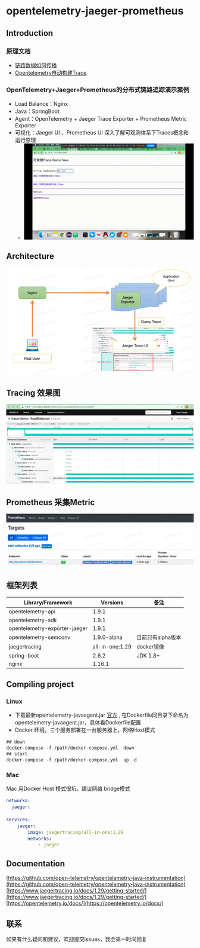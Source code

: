 <a name="wSh88"></a>
# opentelemetry-jaeger-prometheus
<a name="XGdFY"></a>
## Introduction
### 原理文档
- [链路数据如何传播](./docs/链路数据如何传播%20.md)
- [Opentelemetry自动构建Trace](./docs/自动构建.md)
### OpenTelemetry+Jaeger+Prometheus的分布式链路追踪演示案例
- Load Balance：Nginx
- Java：SpringBoot 
- Agent：OpenTelemetry +  Jaeger Trace Exporter  + Prometheus Metric Exporter
- 可视化：Jaeger UI 、Prometheus UI
深入了解可观测体系下Traces概念和运行原理<br />
  - ![Alt Text](./assets/introduce.gif)
 
## Architecture 
![image.png](./docs/arc.png#clientId=u2d91e3eb-f650-4&crop=0&crop=0&crop=1&crop=1&from=paste&height=411&id=u431635f7&margin=%5Bobject%20Object%5D&name=image.png&originHeight=546&originWidth=960&originalType=binary&ratio=1&rotation=0&showTitle=false&size=259252&status=done&style=none&taskId=ud0e6f27d-1853-4f67-ba14-bcc120aff61&title=&width=723)
<a name="cqdhz"></a>
## Tracing 效果图
 ![image.png](./docs/trace.png#clientId=u58d1f88b-2c01-4&crop=0&crop=0&crop=1&crop=1&from=paste&height=310&id=ucb9dec40&margin=%5Bobject%20Object%5D&name=image.png&originHeight=609&originWidth=1439&originalType=binary&ratio=1&rotation=0&showTitle=false&size=356007&status=done&style=none&taskId=uf76b343d-c5d3-4a5f-bb95-3abc4cab5a3&title=&width=732)
## Prometheus 采集Metric 
 ![prometheus.jpg](./assets/prometheus.jpg)
## 框架列表
| **Library/Framework** | **Versions** | **备注** |
| --- | --- | --- |
| opentelemetry-api | 1.9.1 | ​<br /> |
| opentelemetry-sdk | 1.9.1 | ​<br /> |
| opentelemetry-exporter-jaeger | 1.9.1 |  |
| opentelemetry-semconv | 1.9.0-alpha | 目前只有alpha版本 |
| jaegertracing | all-in-one:1.29 | docker镜像 |
| spring-boot | 2.6.2 | JDK 1.8+ |
| nginx | 1.16.1 |  |
<a name="tfZIA"></a>
## Compiling project
<a name="KDdV7"></a>
### Linux 
  - 下载最新opentelemetry-javaagent.jar [官方](https://github.com/open-telemetry/opentelemetry-java-instrumentation/tags) , 在Dockerfile同目录下命名为opentelemetry-javaagent.jar，具体看Dockerfile配置
  - Docker 环境，三个服务部署在一台服务器上，网络Host模式
```shell
## down
docker-compose -f /path/docker-compose.yml  down
## start
docker-compose -f /path/docker-compose.yml  up -d
```
<a name="Je6W1"></a>
### Mac
Mac 用Docker Host 模式很坑，建议网络 bridge模式
```yaml
networks:
  jaeger:
  
services: 
    jaeger:
        image: jaegertracing/all-in-one:1.29
        networks:
            - jaeger
```
<a name="T6DHp"></a>
## Documentation 
[https://github.com/open-telemetry/opentelemetry-java-instrumentation](https://github.com/open-telemetry/opentelemetry-java-instrumentation)<br />[https://www.jaegertracing.io/docs/1.29/getting-started/](https://www.jaegertracing.io/docs/1.29/getting-started/)<br />[https://opentelemetry.io/docs/](https://opentelemetry.io/docs/)
## 联系
如果有什么疑问和建议，欢迎提交issues，我会第一时间回复
